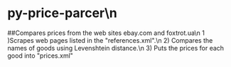 # py-price-parcer\n
##Compares prices from the web sites ebay.com and foxtrot.ua\n
1 )Scrapes web pages listed in the "references.xml".\n
2) Compares the names of goods using Levenshtein distance.\n 
3) Puts the prices for each good into "prices.xml"
